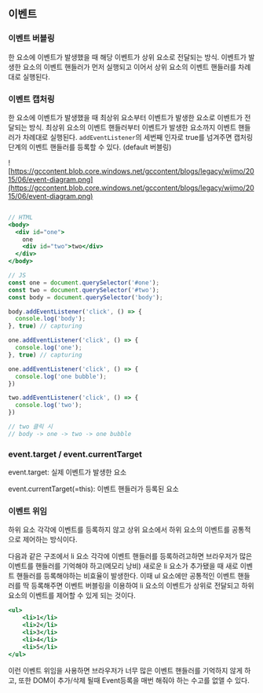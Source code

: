 ## 이벤트


### 이벤트 버블링

한 요소에 이벤트가 발생했을 때 해당 이벤트가 상위 요소로 전달되는 방식. 이벤트가 발생한 요소의 이벤트 핸들러가 먼저 실행되고 이어서 상위 요소의 이벤트 핸들러를 차례대로 실행된다.

### 이벤트 캡처링

한 요소에 이벤트가 발생했을 때 최상위 요소부터 이벤트가 발생한 요소로 이벤트가 전달되는 방식. 최상위 요소의 이벤트 핸들러부터 이벤트가 발생한 요소까지 이벤트 핸들러가 차례대로 실행된다. `addEventListener`의 세번째 인자로 true를 넘겨주면 캡처링 단계의 이벤트 핸들러를 등록할 수 있다. (default 버블링)

![https://gccontent.blob.core.windows.net/gccontent/blogs/legacy/wijmo/2015/06/event-diagram.png](https://gccontent.blob.core.windows.net/gccontent/blogs/legacy/wijmo/2015/06/event-diagram.png)

```jsx

// HTML
<body>
  <div id="one">
    one
    <div id="two">two</div>
  </div>
</body>

// JS
const one = document.querySelector('#one');
const two = document.querySelector('#two');
const body = document.querySelector('body');

body.addEventListener('click', () => {
  console.log('body');
}, true) // capturing

one.addEventListener('click', () => {
  console.log('one');
}, true) // capturing

one.addEventListener('click', () => {
  console.log('one bubble');
})

two.addEventListener('click', () => {
  console.log('two');
})

// two 클릭 시 
// body -> one -> two -> one bubble
```

### event.target / event.currentTarget

event.target: 실제 이벤트가 발생한 요소

event.currentTarget(=this): 이벤트 핸들러가 등록된 요소

### 이벤트 위임

하위 요소 각각에 이벤트를 등록하지 않고 상위 요소에서 하위 요소의 이벤트를 공통적으로 제어하는 방식이다.

다음과 같은 구조에서 li 요소 각각에 이벤트 핸들러를 등록하려고하면 브라우저가 많은 이벤트를 핸들러를 기억해야 하고(메모리 낭비) 새로운 li 요소가 추가됐을 때 새로 이벤트 핸들러를 등록해야하는 비효율이 발생한다. 이때 ul 요소에만 공통적인 이벤트 핸들러를 딱 등록해주면 이벤트 버블링을 이용하여 li 요소의 이벤트가 상위로 전달되고 하위 요소의 이벤트를 제어할 수 있게 되는 것이다.

```jsx
<ul>
	<li>1</li>
	<li>2</li>
	<li>3</li>
	<li>4</li>
	<li>5</li>
</ul>
```

이런 이벤트 위임을 사용하면 브라우저가 너무 많은 이벤트 핸들러를 기억하지 않게 하고, 또한 DOM이 추가/삭제 될때 Event등록을 매번 해줘야 하는 수고를 없앨 수 있다.
